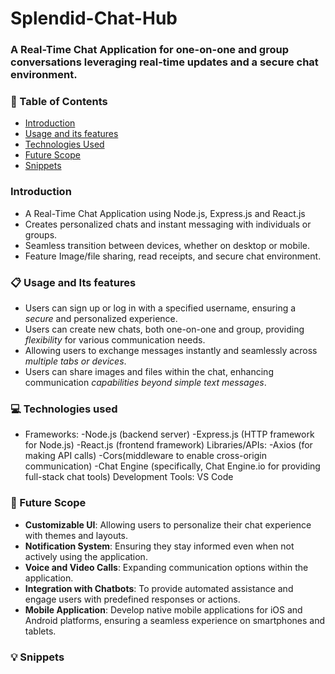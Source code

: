 # Splendid-Chat-Hub
### A Real-Time Chat Application for one-on-one and group conversations leveraging real-time updates and a secure chat environment.

### 📌 Table of Contents
* [Introduction](#intro)
* [Usage and its features](#usage)
* [Technologies Used](#tech)
* [Future Scope](#future-scope)
* [Snippets](#snippets)

<a id="intro"></a>
### Introduction
- A Real-Time Chat Application using Node.js, Express.js and React.js
- Creates personalized chats and instant messaging with individuals or groups.
- Seamless transition between devices, whether on desktop or mobile.
- Feature Image/file sharing, read receipts, and secure chat environment.

<a id="usage"></a>
### 📋 Usage and Its features
- Users can sign up or log in with a specified username, ensuring a *secure* and personalized experience.
- Users can create new chats, both one-on-one and group, providing *flexibility* for various communication needs.
- Allowing users to exchange messages instantly and seamlessly across *multiple tabs or devices*.
- Users can share images and files within the chat, enhancing communication *capabilities beyond simple text messages*.

<a id="tech"></a>
### 💻 Technologies used
- Frameworks:
  -Node.js (backend server)
  -Express.js (HTTP framework for Node.js)
  -React.js (frontend framework)
Libraries/APIs:
  -Axios (for making API calls)
  -Cors(middleware to enable cross-origin communication)
  -Chat Engine (specifically, Chat Engine.io for providing full-stack chat tools)
Development Tools: VS Code

<a id="future-scope"></a>
### 🚀 Future Scope
- **Customizable UI**: Allowing users to personalize their chat experience with themes and layouts.
- **Notification System**: Ensuring they stay informed even when not actively using the application.
- **Voice and Video Calls**: Expanding communication options within the application.
- **Integration with Chatbots**: To provide automated assistance and engage users with predefined responses or actions.
- **Mobile Application**: Develop native mobile applications for iOS and Android platforms, ensuring a seamless experience on smartphones and tablets.

<a id="snippets"></a>
### 💡 Snippets
